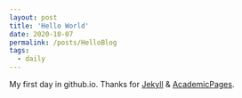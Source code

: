 ```yaml
---
layout: post
title: 'Hello World'
date: 2020-10-07
permalink: /posts/HelloBlog
tags:
  - daily
---
```


My first day in github.io. Thanks for [Jekyll](https://jekyllrb.com/) & [AcademicPages](https://github.com/academicpages/academicpages.github.io).

